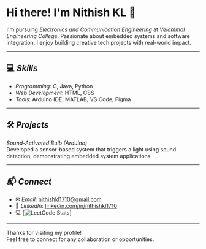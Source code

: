 # Hi there! I'm Nithish KL 👋

I'm pursuing *Electronics and Communication Engineering* at *Velammal Engineering College*. Passionate about embedded systems and software integration, I enjoy building creative tech projects with real-world impact.

---

## 💻 *Skills*
- *Programming*: C, Java, Python  
- *Web Development*: HTML, CSS  
- *Tools*: Arduino IDE, MATLAB, VS Code, Figma

---

## 🛠 *Projects*
*Sound-Activated Bulb (Arduino)*  
Developed a sensor-based system that triggers a light using sound detection, demonstrating embedded system applications.

---

## 📬 *Connect*
- ✉ *Email*: [nithishkl1710@gmail.com](mailto:nithishkl1710@gmail.com)  
- 🔗 *LinkedIn*: [linkedin.com/in/nithishkl1710](https://www.linkedin.com/in/nithishkl1710)  
- 💻  [![LeetCode Stats](https://leetcard.jacoblin.cool/Nithishkl1710?theme=dark&font=Marcellus&ext=contest)]

---

Thanks for visiting my profile!  
Feel free to connect for any collaboration or opportunities.
